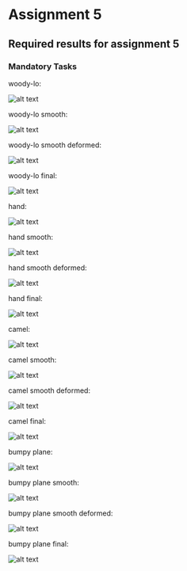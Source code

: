 # Assignment 5

## Required results for assignment 5

### Mandatory Tasks

woody-lo:

![alt text][woody-lo_S]

woody-lo smooth:

![alt text][woody-lo_B]

woody-lo smooth deformed:

![alt text][woody-lo_Bprime]

woody-lo final:

![alt text][woody-lo_Sprime]

hand:

![alt text][hand_S]

hand smooth:

![alt text][hand_B]

hand smooth deformed:

![alt text][hand_Bprime]

hand final:

![alt text][hand_Sprime]

camel:

![alt text][camel_S]

camel smooth:

![alt text][camel_B]

camel smooth deformed:

![alt text][camel_Bprime]

camel final:

![alt text][camel_Sprime]

bumpy plane:

![alt text][bumpyplane_S]

bumpy plane smooth:

![alt text][bumpyplane_B]

bumpy plane smooth deformed:

![alt text][bumpyplane_Bprime]

bumpy plane final:

![alt text][bumpyplane_Sprime]

[woody-lo_S]: results/woody-lo_S.png "woody-lo_S"
[woody-lo_B]: results/woody-lo_B.png "woody-lo_B"
[woody-lo_Bprime]: results/woody-lo_Bprime.png "woody-lo_Bprime"
[woody-lo_Sprime]: results/woody-lo_Sprime.png "woody-lo_Sprime"
[hand_S]: results/hand_S.png "hand_S"
[hand_B]: results/hand_B.png "hand_B"
[hand_Bprime]: results/hand_Bprime.png "hand_Bprime"
[hand_Sprime]: results/hand_Sprime.png "hand_Sprime"
[camel_S]: results/camel_S.png "camel_S"
[camel_B]: results/camel_B.png "camel_B"
[camel_Bprime]: results/camel_Bprime.png "camel_Bprime"
[camel_Sprime]: results/camel_Sprime.png "camel_Sprime"
[bumpyplane_S]: results/bumpyplane_S.png "bumpyplane_S"
[bumpyplane_B]: results/bumpyplane_B.png "bumpyplane_B"
[bumpyplane_Bprime]: results/bumpyplane_Bprime.png "bumpyplane_Bprime"
[bumpyplane_Sprime]: results/bumpyplane_Sprime.png "bumpyplane_Sprime"
